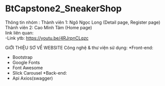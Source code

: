 # BtCapstone2_SneakerShop
Thông tin nhóm :
Thành viên 1: Ngô Ngọc Long (Detail page, Register page)
Thành viên 2: Cao Minh Tâm (Home page) <br/>
link liên quan: <br/>
-Link ytb: https://youtu.be/4RJrpnCLqzc

GiỚI THIỆU SƠ VỀ WEBSITE
Công nghệ & thư viện sử dụng:
*Front-end: 
- Bootstrap
- Google Fonts
- Font Awesome
- Slick Carousel
*Back-end:
- Api Axios(swagger)

  
